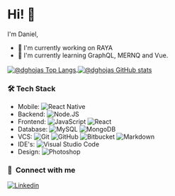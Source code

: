 # Hi! 👋

I'm Daniel,

- 🔭 I'm currently working on RAYA
- 🌱 I'm currently learning GraphQL, MERNQ and Vue.

<a href="javascript:void(0);">
	<img align="center" src="https://github-readme-stats.vercel.app/api/top-langs/?username=dghojas&layout=compact&show_icons=true&hide_border=true&title_color=f4f4f4&icon_color=00d8fd&bg_color=193549&text_color=ffffff&hide=contribs" alt="@dghojas Top Langs" />
 </a>
<a href="javascript:void(0);">
	<img align="center" src="https://github-readme-stats.vercel.app/api?username=dghojas&layout=compact&show_icons=true&hide_border=true&title_color=f4f4f4&icon_color=00d8fd&bg_color=193549&text_color=ffffff&hide=contribs" alt="@dghojas GitHub stats" />
</a>


### 🛠 Tech Stack

- Mobile: ![React Native](https://img.shields.io/badge/React_Native-20232A?style=flat-square&logo=react&logoColor=61DAFB)
- Backend: ![Node.JS](https://img.shields.io/badge/Node.js-43853D?style=flat-square&logo=node.js&logoColor=white)
- Frontend: ![JavaScript](https://img.shields.io/badge/JavaScript-F7DF1E?style=flat-square&logo=javascript&logoColor=black) ![React](https://img.shields.io/badge/React-20232A?style=flat-square&logo=react&logoColor=61DAFB)
- Database: ![MySQL](https://img.shields.io/badge/MySQL-00000F?style=flat-square&logo=mysql&logoColor=white) ![MongoDB](https://img.shields.io/badge/MongoDB-4EA94B?style=flat-square&logo=mongodb&logoColor=white)
- VCS: ![Git](https://img.shields.io/badge/GitHub-f54d27?style=flat-square&logo=git&logoColor=white) ![GitHub](https://img.shields.io/badge/GitHub-100000?style=flat-square&logo=github&logoColor=white) ![Bitbucket](https://img.shields.io/badge/Bitbucket-330F63?style=flat-square&logo=bitbucket&logoColor=white) ![Markdown](https://img.shields.io/badge/Markdown-000000?style=flat-square&logo=markdown&logoColor=white)
- IDE's: ![Visual Studio Code](https://img.shields.io/badge/-Visual%20Studio%20Code-25acf2?style=flat-square&logo=visual-studio-code&logoColor=white)
- Design: ![Photoshop](https://img.shields.io/badge/-Photoshop-0A1A2F?style=flat-square&logo=Photoshop&logoColor=white)

### 🤝 &nbsp;Connect with me
<a href="https://www.linkedin.com/in/dghojas/" target="_blank" rel="noopener noreferrer">![Linkedin](https://img.shields.io/badge/LinkedIn-0077B5?style=for-the-badge&logo=linkedin&logoColor=white)</a>
